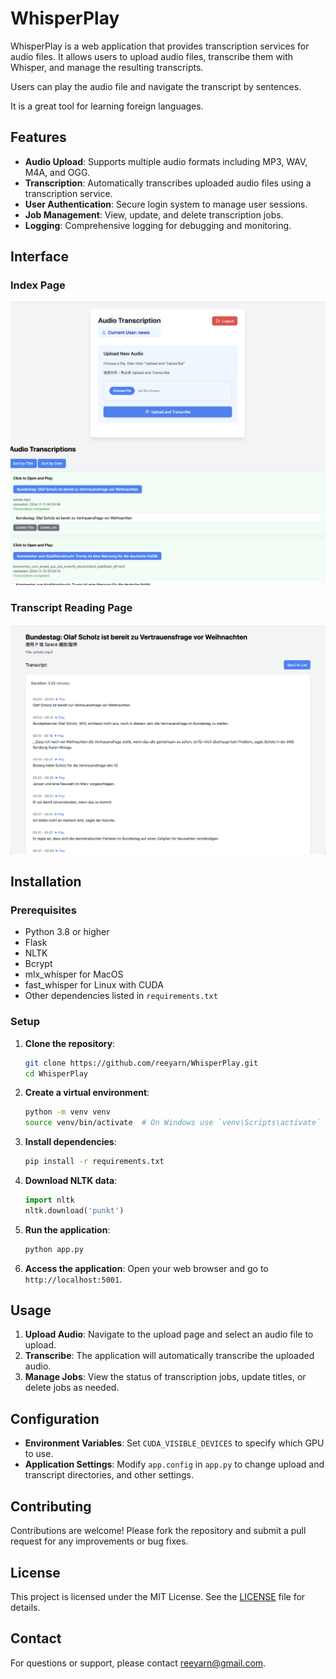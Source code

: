 # WhisperPlay

WhisperPlay is a web application that provides transcription services for audio files. It allows users to upload audio files, transcribe them with Whisper, and manage the resulting transcripts.

Users can play the audio file and navigate the transcript by sentences.

It is a great tool for learning foreign languages.

## Features

- **Audio Upload**: Supports multiple audio formats including MP3, WAV, M4A, and OGG.
- **Transcription**: Automatically transcribes uploaded audio files using a transcription service.
- **User Authentication**: Secure login system to manage user sessions.
- **Job Management**: View, update, and delete transcription jobs.
- **Logging**: Comprehensive logging for debugging and monitoring.

## Interface

### Index Page

![WhisperPlay Screenshot](https://github.com/reeyarn/WhisperPlay/blob/main/screenshots/index.png)

### Transcript Reading Page
![WhisperPlay Screenshot](https://github.com/reeyarn/WhisperPlay/blob/main/screenshots/transcript.png)


## Installation



### Prerequisites

- Python 3.8 or higher
- Flask
- NLTK
- Bcrypt
- mlx_whisper for MacOS
- fast_whisper for Linux with CUDA
- Other dependencies listed in `requirements.txt`

### Setup

1. **Clone the repository**:
   ```bash
   git clone https://github.com/reeyarn/WhisperPlay.git
   cd WhisperPlay
   ```

2. **Create a virtual environment**:
   ```bash
   python -m venv venv
   source venv/bin/activate  # On Windows use `venv\Scripts\activate`
   ```

3. **Install dependencies**:
   ```bash
   pip install -r requirements.txt
   ```

4. **Download NLTK data**:
   ```python
   import nltk
   nltk.download('punkt')
   ```

5. **Run the application**:
   ```bash
   python app.py
   ```

6. **Access the application**:
   Open your web browser and go to `http://localhost:5001`.

## Usage

1. **Upload Audio**: Navigate to the upload page and select an audio file to upload.
2. **Transcribe**: The application will automatically transcribe the uploaded audio.
3. **Manage Jobs**: View the status of transcription jobs, update titles, or delete jobs as needed.

## Configuration

- **Environment Variables**: Set `CUDA_VISIBLE_DEVICES` to specify which GPU to use.
- **Application Settings**: Modify `app.config` in `app.py` to change upload and transcript directories, and other settings.

## Contributing

Contributions are welcome! Please fork the repository and submit a pull request for any improvements or bug fixes.

## License

This project is licensed under the MIT License. See the [LICENSE](LICENSE) file for details.

## Contact

For questions or support, please contact [reeyarn@gmail.com](mailto:reeyarn@gmail.com).
